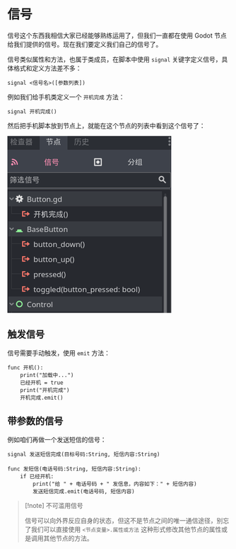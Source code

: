 # 信号

信号这个东西我相信大家已经能够熟练运用了，但我们一直都在使用 Godot 节点给我们提供的信号。现在我们要定义我们自己的信号了。

信号类似属性和方法，也属于类成员，在脚本中使用 `signal` 关键字定义信号，具体格式和定义方法差不多：

```
signal <信号名>([参数列表])
```

例如我们给手机类定义一个 `开机完成` 方法：

```gdscript
signal 开机完成()
```

然后把手机脚本放到节点上，就能在这个节点的列表中看到这个信号了：

![开机完成 信号](./images/mySignal.png)

## 触发信号

信号需要手动触发，使用 `emit` 方法：

```gdscript
func 开机():
    print("加载中...")
    已经开机 = true
    print("开机完成")
    开机完成.emit()
```

## 带参数的信号

例如咱们再做一个发送短信的信号：

```gdscript
signal 发送短信完成(目标号码:String, 短信内容:String)

func 发短信(电话号码:String, 短信内容:String):
	if 已经开机:
		print("给 " + 电话号码 + " 发信息，内容如下：" + 短信内容)
		发送短信完成.emit(电话号码, 短信内容)
```

> [!note] 不可滥用信号
>
> 信号可以向外界反应自身的状态，但这不是节点之间的唯一通信途径，别忘了我们可以直接使用 `<节点变量>.属性或方法` 这种形式修改其他节点的属性或是调用其他节点的方法。
